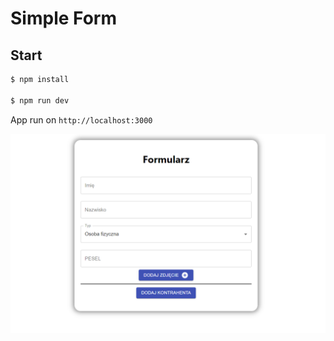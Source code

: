# Simple Form

## Start

```bash
$ npm install

$ npm run dev
```


App run on `http://localhost:3000`

![](/public/img.png)
